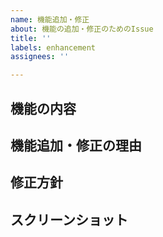 ```yaml
---
name: 機能追加・修正
about: 機能の追加・修正のためのIssue
title: ''
labels: enhancement
assignees: ''

---
```


## 機能の内容
<!-- 追加・修正したい機能を詳細に記述して下さい -->

## 機能追加・修正の理由
<!-- その機能を追加・修正したい理由を記述して下さい -->

## 修正方針
<!-- 分かれば記述してください -->

## スクリーンショット
<!-- あれば -->
